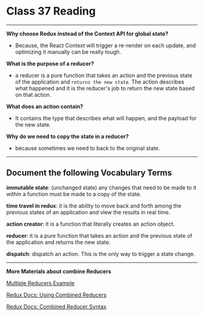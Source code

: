 # Class 37 Reading

---

**Why choose Redux instead of the Context API for global state?**

- Because, the React Context will trigger a re-render on each update, and optimizing it manually can be really tough.

**What is the purpose of a reducer?**

- a reducer is a pure function that takes an action and the previous state of the application and `returns the new state`. The action describes what happened and it is the reducer's job to return the new state based on that action.

**What does an action contain?**

- It contains the type that describes what will happen, and the payload for the new state.

**Why do we need to copy the state in a reducer?**

- because sometimes we need to back to the original state.

---

## Document the following Vocabulary Terms

**immutable state**: (unchanged state) any changes that need to be made to it within a function must be made to a copy of the state.

**time travel in redux**: it is the ability to move back and forth among the previous states of an application and view the results in real time.

**action creator**: it is a function that literally creates an action object.

**reducer**: it is a pure function that takes an action and the previous state of the application and returns the new state.

**dispatch**: dispatch an action. This is the only way to trigger a state change.

---

**More Materials about combine Reducers**

[Multiple Reducers Example](https://www.youtube.com/watch?v=gBER4Or86hE)

[Redux Docs: Using Combined Reducers](https://redux.js.org/recipes/structuring-reducers/using-combinereducers/)

[Redux Docs: Combined Reducer Syntax](https://redux.js.org/api/combinereducers/)
